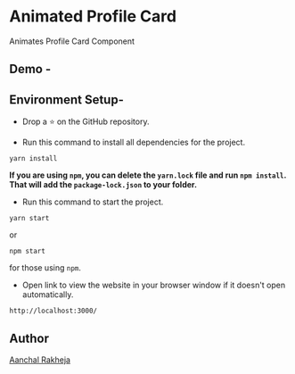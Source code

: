 # Animated Profile Card
Animates Profile Card Component

## Demo -

<!-- <div align="center">
![Animated Profile Card - Google Chrome 2021-10-21 15-00-45](https://user-images.githubusercontent.com/68388581/138255020-6c98b5ba-e500-4575-b9bc-fdd5287602e4.gif)
</div> -->

## Environment Setup-

* Drop a :star: on the GitHub repository.  

* Run this command to install all dependencies for the project.
```
yarn install
```  
**If you are using `npm`, you can delete the `yarn.lock` file and run `npm install`. That will add the `package-lock.json` to your folder.**  

* Run this command to start the project.
```
yarn start
```  
or 
```
npm start
```  
for those using `npm`.  

* Open link to view the website in your browser window if it doesn't open automatically.
```
http://localhost:3000/
```  

## Author

[Aanchal Rakheja](https://github.com/aanchalrakheja)


